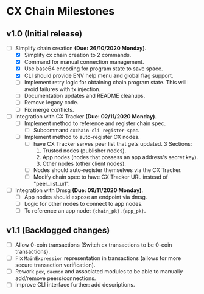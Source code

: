 # CX Chain Milestones

## v1.0 (Initial release)
- [ ] Simplify chain creation **(Due: 26/10/2020 Monday)**.
    - [x] Simplify cx chain creation to 2 commands.
    - [x] Command for manual connection management.
    - [x] Use base64 encoding for program state to save space.
    - [x] CLI should provide ENV help menu and global flag support.
    - [ ] Implement retry logic for obtaining chain program state. This will avoid failures with tx injection.
    - [ ] Documentation updates and README cleanups.
    - [ ] Remove legacy code.
    - [ ] Fix merge conflicts.
    
- [ ] Integration with CX Tracker **(Due: 02/11/2020 Monday)**.
    - [ ] Implement method to reference and register chain spec.
        - [ ] Subcommand `cxchain-cli register-spec`.
    - [ ] Implement method to auto-register CX nodes.
        - [ ] have CX Tracker serves peer list that gets updated. 3 Sections:
            1. Trusted nodes (publisher nodes).
            2. App nodes (nodes that possess an app address's secret key).
            3. Other nodes (other client nodes).
        - [ ] Nodes should auto-register themselves via the CX Tracker.
        - [ ] Modify chain spec to have CX Tracker URL instead of "peer_list_url".
        
- [ ] Integration with Dmsg **(Due: 09/11/2020 Monday)**.
    - [ ] App nodes should expose an endpoint via dmsg.
    - [ ] Logic for other nodes to connect to app nodes.
    - [ ] To reference an app node: `{chain_pk}.{app_pk}`.

## v1.1 (Backlogged changes)

- [ ] Allow 0-coin transactions (Switch cx transactions to be 0-coin transactions).
- [ ] Fix `MainExpression` representation in transactions (allows for more secure transaction verification).
- [ ] Rework `pex`, `daemon` and associated modules to be able to manually add/remove peers/connections.
- [ ] Improve CLI interface further: add descriptions.